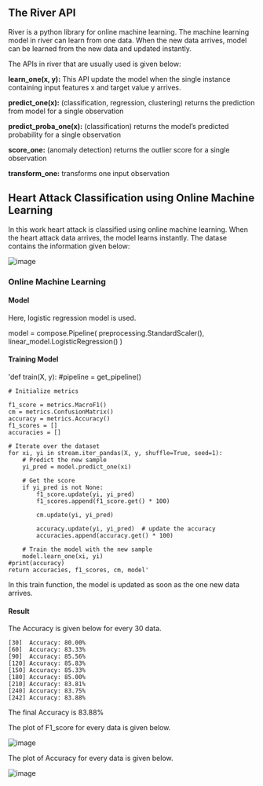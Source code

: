 
## The River API

River is a python library for online machine learning. The machine learning model in river can learn from one data. When the new data arrives, model can be learned from the new data and updated instantly.

The APIs in river that are usually used is given below:

**learn_one(x, y):** This API update the model when the single instance containing input features x and target value y arrives.

**predict_one(x):** (classification, regression, clustering) returns the prediction from model for a single observation

**predict_proba_one(x):** (classification) returns the model’s predicted probability for a single observation

**score_one:** (anomaly detection) returns the outlier score for a single observation

**transform_one:** transforms one input observation


## Heart Attack Classification using Online Machine Learning

In this work heart attack is classified using online machine learning. When the heart attack data arrives, the model learns instantly. The datase contains the information given below:

![image](https://github.com/AyemonBaraka/Online_Learning/assets/123589496/57d7aadd-3087-4f01-969e-87c0bd7ef058)

### Online Machine Learning

#### Model
Here, logistic regression model is used.

model = compose.Pipeline(
    preprocessing.StandardScaler(),
    linear_model.LogisticRegression()
    )
    
#### Training Model

'def train(X, y):
    #pipeline = get_pipeline()

    # Initialize metrics

    f1_score = metrics.MacroF1()
    cm = metrics.ConfusionMatrix()
    accuracy = metrics.Accuracy()
    f1_scores = []
    accuracies = []

    # Iterate over the dataset
    for xi, yi in stream.iter_pandas(X, y, shuffle=True, seed=1):
        # Predict the new sample
        yi_pred = model.predict_one(xi)

        # Get the score
        if yi_pred is not None:
            f1_score.update(yi, yi_pred)
            f1_scores.append(f1_score.get() * 100)

            cm.update(yi, yi_pred)

            accuracy.update(yi, yi_pred)  # update the accuracy
            accuracies.append(accuracy.get() * 100)

        # Train the model with the new sample
        model.learn_one(xi, yi)
    #print(accuracy)
    return accuracies, f1_scores, cm, model'


In this train function, the model is updated as soon as the one new data arrives.

#### Result
The Accuracy is given below for every 30 data.

    [30]  Accuracy: 80.00%
    [60]  Accuracy: 83.33%
    [90]  Accuracy: 85.56%
    [120] Accuracy: 85.83%
    [150] Accuracy: 85.33%
    [180] Accuracy: 85.00%
    [210] Accuracy: 83.81%
    [240] Accuracy: 83.75%
    [242] Accuracy: 83.88%

The final Accuracy is 83.88%


The plot of F1_score for every data is given below.

![image](https://github.com/AyemonBaraka/Online_Learning/assets/123589496/4a30a760-8be7-4a8b-bfde-18f5381ee010)

The plot of Accuracy for every data is given below.

![image](https://github.com/AyemonBaraka/Online_Learning/assets/123589496/23cbfa6d-82a5-471d-b0f3-79d250b28a65)
